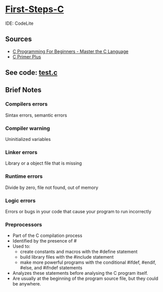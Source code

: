 # [First-Steps-C](https://github.com/asofcs/First-Steps-C/tree/main)

IDE: CodeLite

## Sources
- [C Programming For Beginners - Master the C Language](https://www.udemy.com/course/c-programming-for-beginners-/)
- [C Primer Plus](https://www.oreilly.com/library/view/c-primer-plus/9780133432398/)
## See code: [test.c](https://github.com/asofcs/First-Steps-C/blob/b1-introduction/src/test.c)
## Brief Notes
### Compilers errors
Sintax errors, semantic errors
### Compiler warning
Uninitialized variables
### Linker errors
Library or a object file that is missing
### Runtime errors
Divide by zero, file not found, out of memory
### Logic errors
Errors or bugs in your code that cause your program to run incorrectly
### Preprocessors
- Part of the C compilation process
- Identified by the presence of #
- Used to: 
	- create constants and macros with the #define statement
  - build library files with the #include statement
  - make more powerful programs with the conditional #ifdef, #endif, #else, and #ifndef statements
- Analyzes these statements before analysing the C program itself.
- Are usually at the beginning of the program source file, but they could be anywhere.
